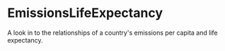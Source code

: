 # EmissionsLifeExpectancy
A look in to the relationships of a country's emissions per capita and life expectancy.
